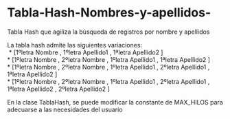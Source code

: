 # Tabla-Hash-Nombres-y-apellidos-
Tabla Hash que agiliza la búsqueda de registros por nombre y apellidos

La tabla hash admite las siguientes variaciones:<br>
&nbsp;* [1ºletra Nombre , 1ºletra Apellido1 , 1ªletra Apellido2 ]<br>
    * [1ºletra Nombre , 2ºletra Nombre , 1ºletra Apellido1 , 1ªletra Apellido2 ]<br>
    * [1ºletra Nombre , 2ºletra Nombre , 1ºletra Apellido1 , 2ºletra Apellido1 , 1ªletra Apellido2 ]<br>
    * [1ºletra Nombre , 2ºletra Nombre , 1ºletra Apellido1 , 2ºletra Apellido1 , 1ªletra Apellido2 , 2ºletra Apellido2 ]<br>
    
En la clase TablaHash, se puede modificar la constante de MAX_HILOS para adecuarse a las necesidades del usuario
